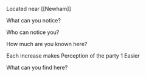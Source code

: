 Located near [[Newham]]

What can you notice?

Who can notice you?

How much are you known here?

  Each increase makes Perception of the party 1 Easier
  
What can you find here?

